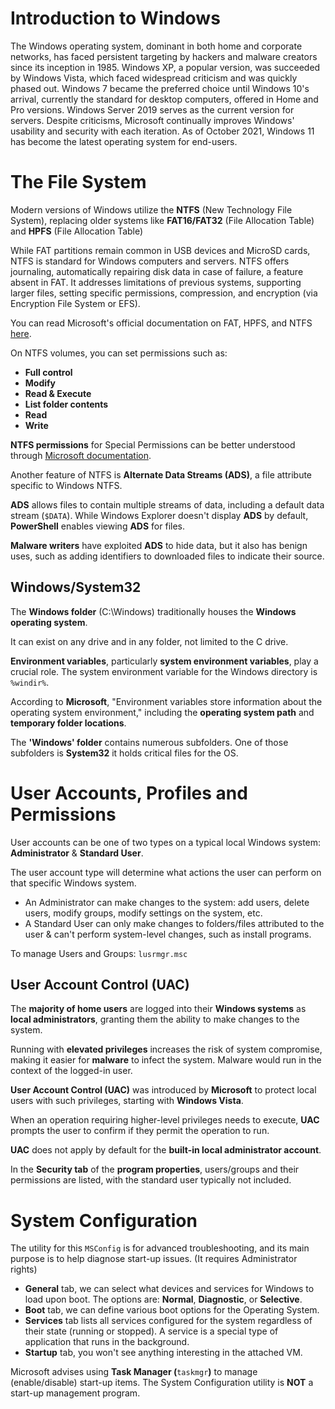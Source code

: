 # Introduction to Windows
The Windows operating system, dominant in both home and corporate networks, has faced persistent targeting by hackers and malware creators since its inception in 1985. 
Windows XP, a popular version, was succeeded by Windows Vista, which faced widespread criticism and was quickly phased out. 
Windows 7 became the preferred choice until Windows 10's arrival, currently the standard for desktop computers, offered in Home and Pro versions. Windows Server 2019 serves as the current version for servers. 
Despite criticisms, Microsoft continually improves Windows' usability and security with each iteration. As of October 2021, Windows 11 has become the latest operating system for end-users.

# The File System
Modern versions of Windows utilize the **NTFS** (New Technology File System), replacing older systems like **FAT16/FAT32** (File Allocation Table) and **HPFS** (File Allocation Table)

While FAT partitions remain common in USB devices and MicroSD cards, NTFS is standard for Windows computers and servers.
NTFS offers journaling, automatically repairing disk data in case of failure, a feature absent in FAT.
It addresses limitations of previous systems, supporting larger files, setting specific permissions, compression, and encryption (via Encryption File System or EFS).

You can read Microsoft's official documentation on FAT, HPFS, and NTFS [here](https://docs.microsoft.com/en-us/troubleshoot/windows-client/backup-and-storage/fat-hpfs-and-ntfs-file-systems).

On NTFS volumes, you can set permissions such as:
- **Full control**
- **Modify**
- **Read & Execute**
- **List folder contents**
- **Read**
- **Write**

**NTFS permissions** for Special Permissions can be better understood through [Microsoft documentation](https://docs.microsoft.com/en-us/previous-versions/windows/it-pro/windows-server-2012-r2-and-2012/cc754344(v=ws.11)).

Another feature of NTFS is **Alternate Data Streams (ADS)**, a file attribute specific to Windows NTFS.

**ADS** allows files to contain multiple streams of data, including a default data stream (`$DATA`). While Windows Explorer doesn't display **ADS** by default, **PowerShell** enables viewing **ADS** for files.

**Malware writers** have exploited **ADS** to hide data, but it also has benign uses, such as adding identifiers to downloaded files to indicate their source.

## Windows/System32
The **Windows folder** (C:\Windows) traditionally houses the **Windows operating system**.

It can exist on any drive and in any folder, not limited to the C drive.

**Environment variables**, particularly **system environment variables**, play a crucial role. The system environment variable for the Windows directory is `%windir%`.

According to **Microsoft**, "Environment variables store information about the operating system environment," including the **operating system path** and **temporary folder locations**.

The **'Windows' folder** contains numerous subfolders.
One of those subfolders is **System32** it holds critical files for the OS.

# User Accounts, Profiles and Permissions
User accounts can be one of two types on a typical local Windows system: **Administrator** & **Standard User**. 

The user account type will determine what actions the user can perform on that specific Windows system. 

- An Administrator can make changes to the system: add users, delete users, modify groups, modify settings on the system, etc. 
- A Standard User can only make changes to folders/files attributed to the user & can't perform system-level changes, such as install programs.

To manage Users and Groups: `lusrmgr.msc` 
## User Account Control (UAC)
The **majority of home users** are logged into their **Windows systems** as **local administrators**, granting them the ability to make changes to the system.

Running with **elevated privileges** increases the risk of system compromise, making it easier for **malware** to infect the system. Malware would run in the context of the logged-in user.

**User Account Control (UAC)** was introduced by **Microsoft** to protect local users with such privileges, starting with **Windows Vista**.

When an operation requiring higher-level privileges needs to execute, **UAC** prompts the user to confirm if they permit the operation to run.

**UAC** does not apply by default for the **built-in local administrator account**.

In the **Security tab** of the **program properties**, users/groups and their permissions are listed, with the standard user typically not included.

# System Configuration
The utility for this `MSConfig` is for advanced troubleshooting, and its main purpose is to help diagnose start-up issues. (It requires Administrator rights)

- **General** tab, we can select what devices and services for Windows to load upon boot.
The options are: **Normal**, **Diagnostic**, or **Selective**. 
-  **Boot** tab, we can define various boot options for the Operating System.
- **Services** tab lists all services configured for the system regardless of their state (running or stopped). A service is a special type of application that runs in the background.  
- **Startup** tab, you won't see anything interesting in the attached VM.

Microsoft advises using **Task Manager (**`taskmgr`**)** to manage (enable/disable) start-up items. The System Configuration utility is **NOT** a start-up management program.